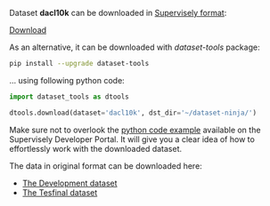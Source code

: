 Dataset **dacl10k** can be downloaded in [Supervisely format](https://developer.supervisely.com/api-references/supervisely-annotation-json-format):

 [Download](https://assets.supervisely.com/remote/eyJsaW5rIjogImZzOi8vYXNzZXRzLzMyODlfZGFjbDEway9kYWNsMTBrLURhdGFzZXROaW5qYS50YXIiLCAic2lnIjogIlZITVViWUNScGVkRGpRS1dzOWRleCtRNklkN05yaDZDWUlsTjBSTTBzU2c9In0=)

As an alternative, it can be downloaded with *dataset-tools* package:
``` bash
pip install --upgrade dataset-tools
```

... using following python code:
``` python
import dataset_tools as dtools

dtools.download(dataset='dacl10k', dst_dir='~/dataset-ninja/')
```
Make sure not to overlook the [python code example](https://developer.supervisely.com/getting-started/python-sdk-tutorials/iterate-over-a-local-project) available on the Supervisely Developer Portal. It will give you a clear idea of how to effortlessly work with the downloaded dataset.

The data in original format can be downloaded here:

- [The Development dataset](https://dacl10k.s3.eu-central-1.amazonaws.com/dacl10k-challenge/dacl10k_v2_devphase.zip)
- [The Tesfinal dataset](https://dacl10k.s3.eu-central-1.amazonaws.com/dacl10k-challenge/dacl10k_v2_testchallenge.zip)
